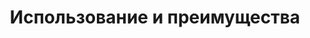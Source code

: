 ---
title: Использование и преимущества
type: docs
weight: 20
url: /sharepoint/usage-and-benefits/
---